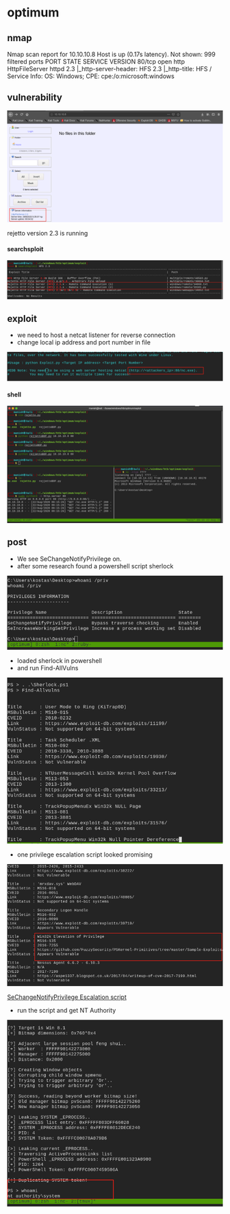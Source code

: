 # optimum



## nmap

Nmap scan report for 10.10.10.8
Host is up (0.17s latency).
Not shown: 999 filtered ports
PORT   STATE SERVICE VERSION
80/tcp open  http    HttpFileServer httpd 2.3
|_http-server-header: HFS 2.3
|_http-title: HFS /
Service Info: OS: Windows; CPE: cpe:/o:microsoft:windows



## vulnerability



![image-20200821230715348](optimum.assets/image-20200821230715348.png)

rejetto version 2.3 is running

#### searchsploit



![image-20200822091020123](optimum.assets/image-20200822091020123.png)



## exploit

- we need to host a netcat listener for reverse connection 
- change local ip address and port number in file

![image-20200822091209615](optimum.assets/image-20200822091209615.png)



#### shell

![image-20200822091710681](optimum.assets/image-20200822091710681.png)





## post

- We see SeChangeNotifyPrivilege on.
- after some research found a powershell script sherlock



![image-20200822093522495](optimum.assets/image-20200822093522495.png)



- loaded sherlock in powershell
- and run Find-AllVulns

![image-20200822094357963](optimum.assets/image-20200822094357963.png)



- one privilege escalation script looked promising

![image-20200822094536173](optimum.assets/image-20200822094536173.png)



[SeChangeNotifyPrivilege Escalation script](https://github.com/FuzzySecurity/PSKernel-Primitives/tree/master/Sample-Exploits/MS16-135)

- run the script and get NT Authority

![image-20200822094840915](optimum.assets/image-20200822094840915.png)



